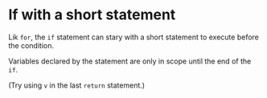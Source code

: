 # If with a short statement

Lik `for`, the `if` statement can stary with a short statement to execute before
the condition.

Variables declared by the statement are only in scope until the end of the `if`.

(Try using `v` in the last `return` statement.)
